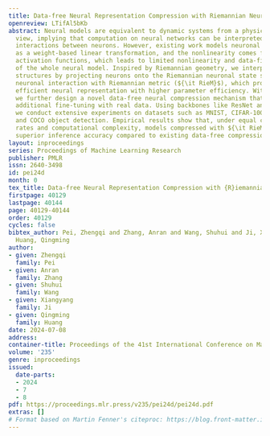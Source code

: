```yaml
---
title: Data-free Neural Representation Compression with Riemannian Neural Dynamics
openreview: LTifAl5bKb
abstract: Neural models are equivalent to dynamic systems from a physics-inspired
  view, implying that computation on neural networks can be interpreted as the dynamical
  interactions between neurons. However, existing work models neuronal interaction
  as a weight-based linear transformation, and the nonlinearity comes from the nonlinear
  activation functions, which leads to limited nonlinearity and data-fitting ability
  of the whole neural model. Inspired by Riemannian geometry, we interpret neural
  structures by projecting neurons onto the Riemannian neuronal state space and model
  neuronal interaction with Riemannian metric (${\it RieM}$), which provides a more
  efficient neural representation with higher parameter efficiency. With ${\it RieM}$,
  we further design a novel data-free neural compression mechanism that does not require
  additional fine-tuning with real data. Using backbones like ResNet and Vision Transformer,
  we conduct extensive experiments on datasets such as MNIST, CIFAR-100, ImageNet-1k,
  and COCO object detection. Empirical results show that, under equal compression
  rates and computational complexity, models compressed with ${\it RieM}$ achieve
  superior inference accuracy compared to existing data-free compression methods.
layout: inproceedings
series: Proceedings of Machine Learning Research
publisher: PMLR
issn: 2640-3498
id: pei24d
month: 0
tex_title: Data-free Neural Representation Compression with {R}iemannian Neural Dynamics
firstpage: 40129
lastpage: 40144
page: 40129-40144
order: 40129
cycles: false
bibtex_author: Pei, Zhengqi and Zhang, Anran and Wang, Shuhui and Ji, Xiangyang and
  Huang, Qingming
author:
- given: Zhengqi
  family: Pei
- given: Anran
  family: Zhang
- given: Shuhui
  family: Wang
- given: Xiangyang
  family: Ji
- given: Qingming
  family: Huang
date: 2024-07-08
address:
container-title: Proceedings of the 41st International Conference on Machine Learning
volume: '235'
genre: inproceedings
issued:
  date-parts:
  - 2024
  - 7
  - 8
pdf: https://proceedings.mlr.press/v235/pei24d/pei24d.pdf
extras: []
# Format based on Martin Fenner's citeproc: https://blog.front-matter.io/posts/citeproc-yaml-for-bibliographies/
---
```

